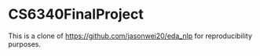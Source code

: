 # CS6340FinalProject

This is a clone of https://github.com/jasonwei20/eda_nlp for reproducibility purposes. 

